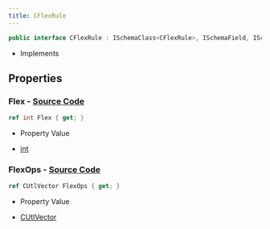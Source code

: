 ```yaml
---
title: CFlexRule
---
```


```csharp
public interface CFlexRule : ISchemaClass<CFlexRule>, ISchemaField, ISchemaClass, INativeHandle
```

- Implements

## Properties

### **Flex** - [Source Code](https://github.com/swiftly-solution/swiftlys2/blob/main/managed/src/SwiftlyS2.Generated/Schemas/Interfaces/CFlexRule.cs#L16)

```csharp
ref int Flex { get; }
```

- Property Value

- [int](https://learn.microsoft.com/dotnet/api/system.int32)

### **FlexOps** - [Source Code](https://github.com/swiftly-solution/swiftlys2/blob/main/managed/src/SwiftlyS2.Generated/Schemas/Interfaces/CFlexRule.cs#L19)

```csharp
ref CUtlVector FlexOps { get; }
```

- Property Value

- [CUtlVector](/docs/api/)

